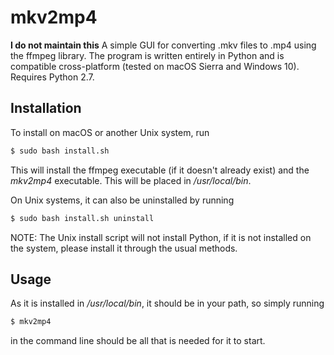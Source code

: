 # mkv2mp4
**I do not maintain this**
A simple GUI for converting .mkv files to .mp4 using the ffmpeg library. The program is written entirely in Python and is compatible cross-platform (tested on macOS Sierra and Windows 10). Requires Python 2.7.

## Installation
To install on macOS or another Unix system, run
```bash
$ sudo bash install.sh
```
This will install the ffmpeg executable (if it doesn't already exist) and the *mkv2mp4* executable. This will be placed in */usr/local/bin*.

On Unix systems, it can also be uninstalled by running
```bash
$ sudo bash install.sh uninstall
```
NOTE: The Unix install script will not install Python, if it is not installed on the system, please install it through the usual methods.

## Usage
As it is installed in */usr/local/bin*, it should be in your path, so simply running
```bash
$ mkv2mp4
```
in the command line should be all that is needed for it to start.
